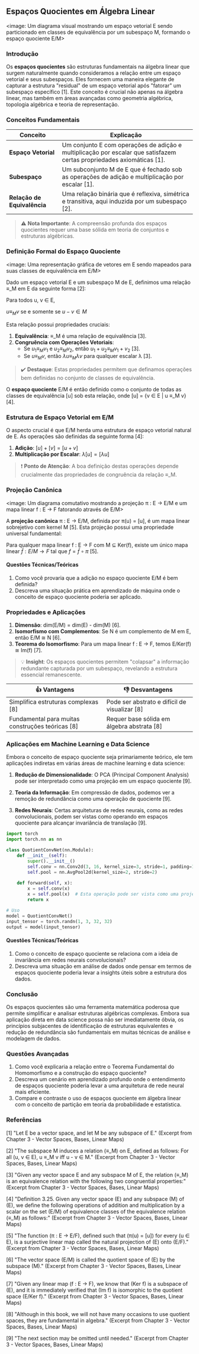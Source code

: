 ## Espaços Quocientes em Álgebra Linear

<image: Um diagrama visual mostrando um espaço vetorial E sendo particionado em classes de equivalência por um subespaço M, formando o espaço quociente E/M>

### Introdução

Os **espaços quocientes** são estruturas fundamentais na álgebra linear que surgem naturalmente quando consideramos a relação entre um espaço vetorial e seus subespaços. Eles fornecem uma maneira elegante de capturar a estrutura "residual" de um espaço vetorial após "fatorar" um subespaço específico [1]. Este conceito é crucial não apenas na álgebra linear, mas também em áreas avançadas como geometria algébrica, topologia algébrica e teoria de representação.

### Conceitos Fundamentais

| Conceito                    | Explicação                                                   |
| --------------------------- | ------------------------------------------------------------ |
| **Espaço Vetorial**         | Um conjunto E com operações de adição e multiplicação por escalar que satisfazem certas propriedades axiomáticas [1]. |
| **Subespaço**               | Um subconjunto M de E que é fechado sob as operações de adição e multiplicação por escalar [1]. |
| **Relação de Equivalência** | Uma relação binária que é reflexiva, simétrica e transitiva, aqui induzida por um subespaço [2]. |

> ⚠️ **Nota Importante**: A compreensão profunda dos espaços quocientes requer uma base sólida em teoria de conjuntos e estruturas algébricas.

### Definição Formal do Espaço Quociente

<image: Uma representação gráfica de vetores em E sendo mapeados para suas classes de equivalência em E/M>

Dado um espaço vetorial E e um subespaço M de E, definimos uma relação ≡_M em E da seguinte forma [2]:

Para todos u, v ∈ E,

$u \equiv_M v \text{ se e somente se } u - v \in M$

Esta relação possui propriedades cruciais:

1. **Equivalência**: ≡_M é uma relação de equivalência [3].
2. **Congruência com Operações Vetoriais**:
   - Se $u_1 \equiv_M v_1$ e $u_2 \equiv_M v_2$, então $u_1 + u_2 \equiv_M v_1 + v_2$ [3].
   - Se $u \equiv_M v$, então $\lambda u \equiv_M \lambda v$ para qualquer escalar λ [3].

> ✔️ **Destaque**: Estas propriedades permitem que definamos operações bem definidas no conjunto de classes de equivalência.

O **espaço quociente** E/M é então definido como o conjunto de todas as classes de equivalência [u] sob esta relação, onde [u] = {v ∈ E | u ≡_M v} [4].

### Estrutura de Espaço Vetorial em E/M

O aspecto crucial é que E/M herda uma estrutura de espaço vetorial natural de E. As operações são definidas da seguinte forma [4]:

1. **Adição**: $[u] + [v] = [u + v]$
2. **Multiplicação por Escalar**: $\lambda [u] = [\lambda u]$

> ❗ **Ponto de Atenção**: A boa definição destas operações depende crucialmente das propriedades de congruência da relação ≡_M.

### Projeção Canônica

<image: Um diagrama comutativo mostrando a projeção π : E → E/M e um mapa linear f : E → F fatorando através de E/M>

A **projeção canônica** π : E → E/M, definida por π(u) = [u], é um mapa linear sobrejetivo com kernel M [5]. Esta projeção possui uma propriedade universal fundamental:

Para qualquer mapa linear f : E → F com M ⊆ Ker(f), existe um único mapa linear $\bar{f} : E/M \to F$ tal que $f = \bar{f} \circ \pi$ [5].

#### Questões Técnicas/Teóricas

1. Como você provaria que a adição no espaço quociente E/M é bem definida?
2. Descreva uma situação prática em aprendizado de máquina onde o conceito de espaço quociente poderia ser aplicado.

### Propriedades e Aplicações

1. **Dimensão**: dim(E/M) = dim(E) - dim(M) [6].
2. **Isomorfismo com Complementos**: Se N é um complemento de M em E, então E/M ≅ N [6].
3. **Teorema do Isomorfismo**: Para um mapa linear f : E → F, temos E/Ker(f) ≅ Im(f) [7].

> 💡 **Insight**: Os espaços quocientes permitem "colapsar" a informação redundante capturada por um subespaço, revelando a estrutura essencial remanescente.

| 👍 Vantagens                                      | 👎 Desvantagens                                |
| ------------------------------------------------ | --------------------------------------------- |
| Simplifica estruturas complexas [8]              | Pode ser abstrato e difícil de visualizar [8] |
| Fundamental para muitas construções teóricas [8] | Requer base sólida em álgebra abstrata [8]    |

### Aplicações em Machine Learning e Data Science

Embora o conceito de espaço quociente seja primariamente teórico, ele tem aplicações indiretas em várias áreas de machine learning e data science:

1. **Redução de Dimensionalidade**: O PCA (Principal Component Analysis) pode ser interpretado como uma projeção em um espaço quociente [9].

2. **Teoria da Informação**: Em compressão de dados, podemos ver a remoção de redundância como uma operação de quociente [9].

3. **Redes Neurais**: Certas arquiteturas de redes neurais, como as redes convolucionais, podem ser vistas como operando em espaços quociente para alcançar invariância de translação [9].

```python
import torch
import torch.nn as nn

class QuotientConvNet(nn.Module):
    def __init__(self):
        super().__init__()
        self.conv = nn.Conv2d(3, 16, kernel_size=3, stride=1, padding=1)
        self.pool = nn.AvgPool2d(kernel_size=2, stride=2)
    
    def forward(self, x):
        x = self.conv(x)
        x = self.pool(x)  # Esta operação pode ser vista como uma projeção em um espaço quociente
        return x

# Uso
model = QuotientConvNet()
input_tensor = torch.randn(1, 3, 32, 32)
output = model(input_tensor)
```

#### Questões Técnicas/Teóricas

1. Como o conceito de espaço quociente se relaciona com a ideia de invariância em redes neurais convolucionais?
2. Descreva uma situação em análise de dados onde pensar em termos de espaços quociente poderia levar a insights úteis sobre a estrutura dos dados.

### Conclusão

Os espaços quocientes são uma ferramenta matemática poderosa que permite simplificar e analisar estruturas algébricas complexas. Embora sua aplicação direta em data science possa não ser imediatamente óbvia, os princípios subjacentes de identificação de estruturas equivalentes e redução de redundância são fundamentais em muitas técnicas de análise e modelagem de dados.

### Questões Avançadas

1. Como você explicaria a relação entre o Teorema Fundamental do Homomorfismo e a construção do espaço quociente?
2. Descreva um cenário em aprendizado profundo onde o entendimento de espaços quociente poderia levar a uma arquitetura de rede neural mais eficiente.
3. Compare e contraste o uso de espaços quociente em álgebra linear com o conceito de partição em teoria da probabilidade e estatística.

### Referências

[1] "Let E be a vector space, and let M be any subspace of E." (Excerpt from Chapter 3 - Vector Spaces, Bases, Linear Maps)

[2] "The subspace M induces a relation (≡_M) on E, defined as follows: For all (u, v ∈ E), u ≡_M v iff u - v ∈ M." (Excerpt from Chapter 3 - Vector Spaces, Bases, Linear Maps)

[3] "Given any vector space E and any subspace M of E, the relation (≡_M) is an equivalence relation with the following two congruential properties:" (Excerpt from Chapter 3 - Vector Spaces, Bases, Linear Maps)

[4] "Definition 3.25. Given any vector space (E) and any subspace (M) of (E), we define the following operations of addition and multiplication by a scalar on the set (E/M) of equivalence classes of the equivalence relation (≡_M) as follows:" (Excerpt from Chapter 3 - Vector Spaces, Bases, Linear Maps)

[5] "The function (π : E → E/F), defined such that (π(u) = [u]) for every (u ∈ E), is a surjective linear map called the natural projection of (E) onto (E/F)." (Excerpt from Chapter 3 - Vector Spaces, Bases, Linear Maps)

[6] "The vector space (E/M) is called the quotient space of (E) by the subspace (M)." (Excerpt from Chapter 3 - Vector Spaces, Bases, Linear Maps)

[7] "Given any linear map (f : E → F), we know that (Ker f) is a subspace of (E), and it is immediately verified that (Im f) is isomorphic to the quotient space (E/Ker f)." (Excerpt from Chapter 3 - Vector Spaces, Bases, Linear Maps)

[8] "Although in this book, we will not have many occasions to use quotient spaces, they are fundamental in algebra." (Excerpt from Chapter 3 - Vector Spaces, Bases, Linear Maps)

[9] "The next section may be omitted until needed." (Excerpt from Chapter 3 - Vector Spaces, Bases, Linear Maps)